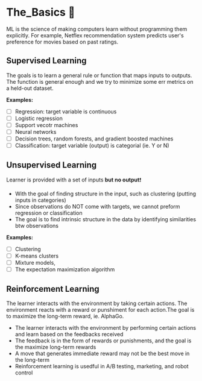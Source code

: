 # The_Basics 👶
ML is the science of making computers learn without programming them explicitly. For example, Netflex recommendation system predicts user's preference for movies based on past ratings.

## Supervised Learning
The goals is to learn a general rule or function that maps inputs to outputs. The function is general enough and we try to minimize some err metrics on a held-out dataset. 

****Examples:****
- [ ] Regression: target variable is continuous 
- [ ] Logistic regression
- [ ] Support vecotr machines
- [ ] Neural networks
- [ ] Decision trees, random forests, and gradient boosted machines
- [ ] Classification: target variable (output) is categorial (ie. Y or N)
 
## Unsupervised Learning
Learner is provided with a set of inputs **but no output**❗ 
- With the goal of finding structure in the input, such as clustering (putting inputs in categories) 
- Since observations do NOT come with targets, we cannot preform regression or classification
- The goal is to find intrinsic structure in the data by identifying similarities btw observations 

**Examples:**
- [ ] Clustering
- [ ] K-means clusters
- [ ] Mixture models,
- [ ] The expectation maximization algorithm 

## Reinforcement Learning
The learner interacts with the environment by taking certain actions. The environment reacts with a reward or punshiment for each action.The goal is to maximize the long-term reward, ie. AlphaGo. 
- The learner interacts with the environment by performing certain actions and learn based on the feedbacks received
- The feedback is in the form of rewards or punishments, and the goal is the maximize long-term rewards
- A move that generates immediate reward may not be the best move in the long-term
- Reinforcement learning is usedful in A/B testing, marketing, and robot control 

